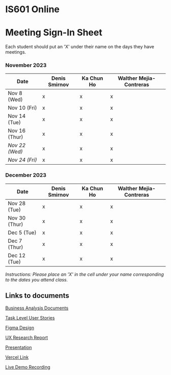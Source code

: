 # IS601 Online

# Meeting Sign-In Sheet

Each student should put an 'X' under their name on the days they have meetings.

### November 2023

| Date        | Denis Smirnov | Ka Chun Ho | Walther Mejia-Contreras |
|-------------|-----------|-----------|-----------|
| Nov 8 (Wed) |      x     |     x      |     x      |
| Nov 10 (Fri)|      x     |     x      |     x      |
| Nov 14 (Tue)|     x     |     x      |     x      |
| Nov 16 (Thur)|     x    |     x      |    x       |
| *Nov 22 (Wed)* |    x   |      x     |     x      |  <!-- Skipped for Thanksgiving -->
| *Nov 24 (Fri)* |    x   |     x      |     x     |  <!-- Skipped for Thanksgiving -->

### December 2023

| Date        | Denis Smirnov | Ka Chun Ho | Walther Mejia-Contreras |
|-------------|-----------|-----------|-----------|
| Nov 28 (Tue)|     x      |     x      |     x      |
| Nov 30 (Thur) |    x     |     x      |     x      |
| Dec 5 (Tue) |       x    |     x      |     x      |
| Dec 7 (Thur) |       x   |    x       |     x      |
| Dec 12 (Tue)|         x  |     x      |     x      |

*Instructions: Please place an 'X' in the cell under your name corresponding to the dates you attend class.*



## Links to documents

[Business Analysis Documents](/Documentations_Links.md)

[Task Level User Stories](/Task%20Level%20User%20Stories/Task%20Level%20User%20Stories.md)

[Figma Design](https://www.figma.com/file/G5rlxJFR4ShAKgxRNkozye/Italian-restaurant-Home-Page?type=design&node-id=0-1&mode=design&t=Ox7mfhSP5ymYB0HQ-0)

[UX Research Report](/Task%20Level%20User%20Stories/UX_Research_Report.md)

[Presentation](https://docs.google.com/presentation/d/1uUARmd3tmjJOOSGQ2KzGvQwggDJ1wxLqT_n4IuTR5sg/edit?usp=sharing)

[Vercel Link](https://is601-project.vercel.app/)

[Live Demo Recording]()

